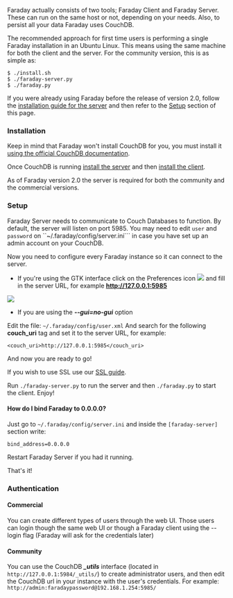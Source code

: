 Faraday actually consists of two tools; Faraday Client and Faraday Server. These can run on the same host or not, depending on your needs. Also, to persist all your data Faraday uses CouchDB.

The recommended approach for first time users is performing a single Faraday installation in an Ubuntu Linux. This means using the same machine for both the client and the server. For the community version, this is as simple as:

```
$ ./install.sh
$ ./faraday-server.py
$ ./faraday.py
```

If you were already using Faraday before the release of version 2.0, follow the [installation guide for the server](https://github.com/infobyte/faraday/wiki/Installation-server) and then refer to the [Setup](#setup) section of this page.

### Installation

Keep in mind that Faraday won't install CouchDB for you, you must install it [using the official CouchDB documentation](http://docs.couchdb.org/en/1.6.1/install).

Once CouchDB is running [install the server](https://github.com/infobyte/faraday/wiki/Installation-server) and then [install the client](https://github.com/infobyte/faraday/wiki/Installation-client).

As of Faraday version 2.0 the server is required for both the community and the commercial versions.

<a name="setup"></a>
### Setup

Faraday Server needs to communicate to Couch Databases to function. By default, the server will listen on port 5985. You may need to edit ```user``` and ```password``` on ``~/.faraday/config/server.ini``` in case you have set up an admin account on your CouchDB.

Now you need to configure every Faraday instance so it can connect to the server.

* If you're using the GTK interface click on the Preferences icon ![](https://raw.github.com/wiki/infobyte/faraday/images/gtk-preferences-icon.png) and fill in the server URL, for example **http://127.0.0.1:5985**

![](https://raw.github.com/wiki/infobyte/faraday/images/gtk-preferences-dialog.png)

* If you are using the ***--gui=no-gui*** option

Edit the file: `~/.faraday/config/user.xml`
And search for the following **couch_uri** tag and set it to the server URL, for example:

`<couch_uri>http://127.0.0.1:5985</couch_uri>`

And now you are ready to go!

If you wish to use SSL use our [SSL guide](https://github.com/infobyte/faraday/wiki/SSL).

Run `./faraday-server.py` to run the server and then `./faraday.py` to start the client. Enjoy!

#### How do I bind Faraday to 0.0.0.0?
Just go to ```~/.faraday/config/server.ini``` and inside the ```[faraday-server]``` section write:

```bind_address=0.0.0.0``` 

Restart Faraday Server if you had it running.

That's it!

### Authentication
#### Commercial

You can create different types of users through the web UI. Those users can login though the same web UI or though a Faraday client using the --login flag (Faraday will ask for the credentials later)

#### Community
You can use the CouchDB ***_utils*** interface (located in `http://127.0.0.1:5984/_utils/`) to create administrator users, and then edit the CouchDB url in your instance with the user's credentials. For example: `http://admin:faradaypassword@192.168.1.254:5985/`

